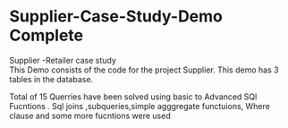 # Supplier-Case-Study-Demo Complete
Supplier -Retailer case study  
This Demo consists of the code for the project Supplier. 
This demo has 3 tables in the database.

Total of 15 Querries have been solved using  basic to Advanced SQl Fucntions .
Sql joins ,subqueries,simple agggregate functuions, Where clause and some more fucntions were used
